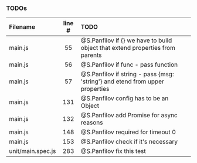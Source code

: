 ### TODOs
| Filename | line # | TODO
|:------|:------:|:------
| main.js | 55 | @S.Panfilov if {} we have to build object that extend properties from parents
| main.js | 56 | @S.Panfilov if func - pass function
| main.js | 57 | @S.Panfilov if string - pass {msg: 'string'} and etend from upper properties
| main.js | 131 | @S.Panfilov config has to be an Object
| main.js | 132 | @S.Panfilov add Promise for async reasons
| main.js | 148 | @S.Panfilov required for timeout 0
| main.js | 153 | @S.Panfilov check if it's necessary
| unit/main.spec.js | 283 | @S.Panfilov fix this test